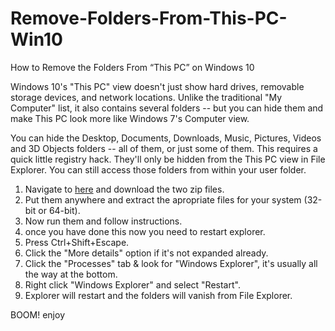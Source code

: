 # Remove-Folders-From-This-PC-Win10
How to Remove the Folders From “This PC” on Windows 10

Windows 10's "This PC" view doesn't just show hard drives, removable storage devices, and network locations. Unlike the traditional "My Computer" list, it also contains several folders -- but you can hide them and make This PC look more like Windows 7's Computer view.

You can hide the Desktop, Documents, Downloads, Music, Pictures, Videos and 3D Objects folders -- all of them, or just some of them. This requires a quick little registry hack. They'll only be hidden from the This PC view in File Explorer. You can still access those folders from within your user folder.

1. Navigate to [here]() and download the two zip files.
2. Put them anywhere and extract the apropriate files for your system (32-bit or 64-bit).
3. Now run them and follow instructions.
4. once you have done this now you need to restart explorer.
5. Press Ctrl+Shift+Escape.
6. Click the "More details" option if it's not expanded already.
7. Click the "Processes" tab & look for "Windows Explorer", it's usually all the way at the bottom.
8. Right click "Windows Explorer" and select "Restart".
9. Explorer will restart and the folders will vanish from File Explorer.

BOOM! enjoy
